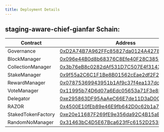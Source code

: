 ```yaml
---
title: Deployment Details
---
```


## staging-aware-chief-gianfar Schain:

| Contract           | Address                                                                                                                                                                  |
| ------------------ | ------------------------------------------------------------------------------------------------------------------------------------------------------------------------ |
| Governance         | [0xD2A74B7A962FFc85827da0124A4278e731D15464](https://staging-aware-chief-gianfar.explorer.staging-v3.skalenodes.com/address/0xD2A74B7A962FFc85827da0124A4278e731D15464/) |
| BlockManager       | [0x096e44B0d8b68376C8Efe40F28C3857951f03069](https://staging-aware-chief-gianfar.explorer.staging-v3.skalenodes.com/address/0x096e44B0d8b68376C8Efe40F28C3857951f03069/) |
| CollectionManager  | [0x3b76eB8c0282dAf531D7C507E4f3143A9A9c38b1](https://staging-aware-chief-gianfar.explorer.staging-v3.skalenodes.com/address/0x3b76eB8c0282dAf531D7C507E4f3143A9A9c38b1/) |
| StakeManager       | [0x9f55a2C6C1F1Be8B01562cEae2df2F22931C7a46](https://staging-aware-chief-gianfar.explorer.staging-v3.skalenodes.com/address/0x9f55a2C6C1F1Be8B01562cEae2df2F22931C7a46/) |
| RewardManager      | [0x07875369943951b1Af9c37f4ea137dcED9d9181d](https://staging-aware-chief-gianfar.explorer.staging-v3.skalenodes.com/address/0x07875369943951b1Af9c37f4ea137dcED9d9181d/) |
| VoteManager        | [0x11995b74D6d07a6Edc05653a71F3e8B3354caBF0](https://staging-aware-chief-gianfar.explorer.staging-v3.skalenodes.com/address/0x11995b74D6d07a6Edc05653a71F3e8B3354caBF0/) |
| Delegator          | [0xe295863DF95AaAeC66E7de11D3aD0C35698d0fE9](https://staging-aware-chief-gianfar.explorer.staging-v3.skalenodes.com/address/0xe295863DF95AaAeC66E7de11D3aD0C35698d0fE9/) |
| RAZOR              | [0x4500E10fEb89e46E9fb642D0c62b1a761278155D](https://staging-aware-chief-gianfar.explorer.staging-v3.skalenodes.com/address/0x4500E10fEb89e46E9fb642D0c62b1a761278155D/) |
| StakedTokenFactory | [0xe20e11687F269fE9e356da92C4B15aBF98BbC9ff](https://staging-aware-chief-gianfar.explorer.staging-v3.skalenodes.com/address/0xe20e11687F269fE9e356da92C4B15aBF98BbC9ff/) |
| RandomNoManager    | [0x31463bC4D5E67Bca623fFc6152D253Ea17216fA9](https://staging-aware-chief-gianfar.explorer.staging-v3.skalenodes.com/address/0x31463bC4D5E67Bca623fFc6152D253Ea17216fA9/) |

